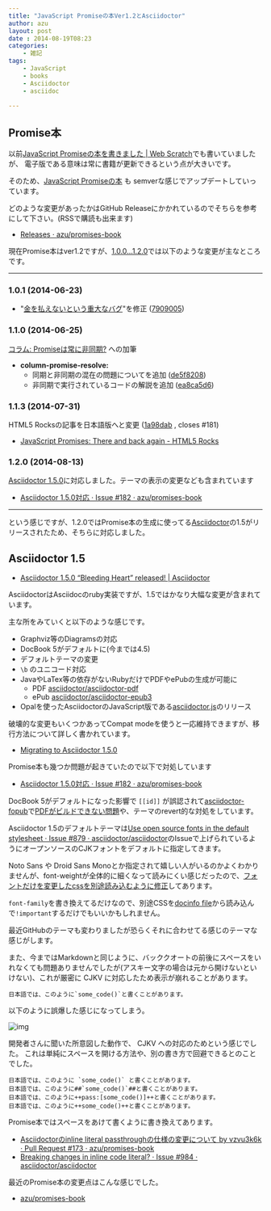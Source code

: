 ```yaml
---
title: "JavaScript Promiseの本Ver1.2とAsciidoctor"
author: azu
layout: post
date : 2014-08-19T08:23
categories:
    - 雑記
tags:
    - JavaScript
    - books
    - Asciidoctor
    - asciidoc

---
```


## Promise本

以前[JavaScript Promiseの本を書きました | Web Scratch](https://efcl.info/2014/0623/res3943/ "JavaScript Promiseの本を書きました | Web Scratch")でも書いていましたが、
電子版である意味は常に書籍が更新できるという点が大きいです。

そのため、[JavaScript Promiseの本](https://azu.github.io//promises-book/ "JavaScript Promiseの本") も
semverな感じでアップデートしていっています。

どのような変更があったかはGitHub Releaseにかかれているのでそちらを参考にして下さい。(RSSで購読も出来ます)

- [Releases · azu/promises-book](https://github.com/azu/promises-book/releases "Releases · azu/promises-book")

現在Promise本はver1.2ですが、[1.0.0...1.2.0](https://github.com/azu/promises-book/compare/1.0.0...1.2.0 "Comparing 1.0.0...1.2.0 · azu/promises-book")では以下のような変更が主なところです。

----

### 1.0.1 (2014-06-23)

* "[金を払えないという重大なバグ](https://twitter.com/yuya_takeyama/status/480969917496176641)"を修正 ([7909005](https://github.com/azu/promises-book/commit/790900504cdf4368e424e695c4cde39d7d015b94 "7909005"))

### 1.1.0 (2014-06-25)

[コラム: Promiseは常に非同期?](https://azu.github.io//promises-book/#promise-is-always-async "コラム: Promiseは常に非同期?") への加筆

* **column-promise-resolve:**
  * 同期と非同期の混在の問題についてを追加 ([de5f8208](https://github.com/azu/promises-book/commit/de5f82082909484155d8aa94005b676a9f65c2e2))
  * 非同期で実行されているコードの解説を追加 ([ea8ca5d6](https://github.com/azu/promises-book/commit/ea8ca5d6f38ae8fde5d9f1b4e4b7521c1b261e63))

### 1.1.3 (2014-07-31)

HTML5 Rocksの記事を日本語版へと変更 ([1a98dab](https://github.com/azu/promises-book/commit/1a98dabeb5f80ad7cea05a0e79da3e36c5cf8c3e "1a98dab") , closes #181)

- [JavaScript Promises: There and back again - HTML5 Rocks](http://www.html5rocks.com/ja/tutorials/es6/promises/ "JavaScript Promises: There and back again - HTML5 Rocks")

### 1.2.0 (2014-08-13)

[Asciidoctor 1.5.0](http://asciidoctor.org/news/2014/08/12/asciidoctor-1-5-0-released/ "Asciidoctor 1.5.0")に対応しました。テーマの表示の変更なども含まれています

- [Asciidoctor 1.5.0対応 · Issue #182 · azu/promises-book](https://github.com/azu/promises-book/issues/182 "Asciidoctor 1.5.0対応 · Issue #182 · azu/promises-book")

----

という感じですが、1.2.0ではPromise本の生成に使ってる[Asciidoctor](http://asciidoctor.org/ "Asciidoctor")の1.5がリリースされたため、そちらに対応しました。

## Asciidoctor 1.5

- [Asciidoctor 1.5.0 “Bleeding Heart” released! | Asciidoctor](http://asciidoctor.org/news/2014/08/12/asciidoctor-1-5-0-released/ "Asciidoctor 1.5.0 “Bleeding Heart” released! | Asciidoctor")

AsciidoctorはAsciidocのruby実装ですが、1.5ではかなり大幅な変更が含まれています。

主な所をみていくと以下のような感じです。

- Graphviz等のDiagramsの対応
- DocBook 5がデフォルトに(今までは4.5)
- デフォルトテーマの変更
- `\b` のユニコード対応
- JavaやLaTex等の依存がないRubyだけでPDFやePubの生成が可能に
    - PDF [asciidoctor/asciidoctor-pdf](https://github.com/asciidoctor/asciidoctor-pdf "asciidoctor/asciidoctor-pdf")
    - ePub [asciidoctor/asciidoctor-epub3](https://github.com/asciidoctor/asciidoctor-epub3 "asciidoctor/asciidoctor-epub3")
- Opalを使ったAsciidoctorのJavaScript版である[asciidoctor.js](https://github.com/asciidoctor/asciidoctor.js "asciidoctor.js")のリリース

破壊的な変更もいくつかあってCompat modeを使うと一応維持できますが、移行方法について詳しく書かれています。

- [Migrating to Asciidoctor 1.5.0](http://asciidoctor.org/docs/migration/ "Migrating to Asciidoctor 1.5.0")

Promise本も幾つか問題が起きていたので以下で対処しています

- [Asciidoctor 1.5.0対応 · Issue #182 · azu/promises-book](https://github.com/azu/promises-book/issues/182 "Asciidoctor 1.5.0対応 · Issue #182 · azu/promises-book")

DocBook 5がデフォルトになった影響で `[[id]]` が誤認されて[asciidoctor-fopub](https://github.com/asciidoctor/asciidoctor-fopub "asciidoctor-fopub")で[PDFがビルドできない問題](https://github.com/azu/promises-book/commit/3e57e37f89af50cd01dca4c4ada30afc05c3c5df "PDFがビルドできない問題")や、テーマのrevert的な対処をしています。

Asciidoctor 1.5のデフォルトテーマは[Use open source fonts in the default stylesheet · Issue #879 · asciidoctor/asciidoctor](https://github.com/asciidoctor/asciidoctor/issues/879 "Use open source fonts in the default stylesheet · Issue #879 · asciidoctor/asciidoctor")のIssueで上げられているようにオープンソースのCJKフォントをデフォルトに指定してきます。

Noto Sans や Droid Sans Monoとか指定されて嬉しい人がいるのかよくわかりませんが、font-weightが全体的に細くなって読みにくい感じだったので、[フォントだけを変更したcssを別途読み込むように修正](https://github.com/azu/promises-book/commit/3ca8267caa29e4937f84a4f2ec46bb62b980bbed "style(html): Asciidoctor 1.5.0のデフォルトテーマを変更 · 3ca8267 · azu/promises-book")してあります。

`font-family`を書き換えてるだけなので、別途CSSを[docinfo file](http://asciidoctor.org/docs/user-manual/#docinfo-attributes-and-file-names "docinfo file")から読み込んで`!important`するだけでもいいかもしれません。

最近GitHubのテーマも変わりましたが恐らくそれに合わせてる感じのテーマな感じがします。

また、今まではMarkdownと同じように、バッククオートの前後にスペースをいれなくても問題ありませんでしたが(アスキー文字の場合は元から開けないといけない)、これが厳密に CJKV に対応したため表示が崩れることがあります。

```
日本語では、このように`some_code()`と書くことがあります。
```

以下のように誤爆した感じになってしまう。

![img](https://cloud.githubusercontent.com/assets/2227862/3387643/17fd2ab8-fc80-11e3-93a8-126e660fce4d.png)

開発者さんに聞いた所意図した動作で、 CJKV への対応のためという感じでした。
これは単純にスペースを開ける方法や、別の書き方で回避できるとのことでした。

```
日本語では、このように `some_code()` と書くことがあります。
日本語では、このように##`some_code()`##と書くことがあります。
日本語では、このように++pass:[some_code()]++と書くことがあります。
日本語では、このように++some_code()++と書くことがあります。
```

Promise本ではスペースをあけて書くように書き換えてあります。

- [Asciidoctorのinline literal passthroughの仕様の変更について by vzvu3k6k · Pull Request #173 · azu/promises-book](https://github.com/azu/promises-book/pull/173 "Asciidoctorのinline literal passthroughの仕様の変更について by vzvu3k6k · Pull Request #173 · azu/promises-book")
- [Breaking changes in inline code literal? · Issue #984 · asciidoctor/asciidoctor](https://github.com/asciidoctor/asciidoctor/issues/984#issuecomment-47624565 "Breaking changes in inline code literal? · Issue #984 · asciidoctor/asciidoctor")

最近のPromise本の変更点はこんな感じでした。

- [azu/promises-book](https://github.com/azu/promises-book "azu/promises-book")
